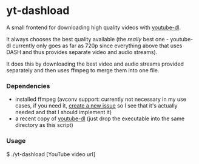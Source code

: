 yt-dashload
===========

A small frontend for downloading high quality videos with [youtube-dl](https://github.com/rg3/youtube-dl/).

It always chooses the best quality available (the *really* best one - youtube-dl currently only goes as far as 720p since everything above that uses DASH and thus provides separate video and audio streams).

It does this by downloading the best video and audio streams provided separately and then uses ffmpeg to merge them into one file.

### Dependencies
- installed ffmpeg (avconv support: currently not necessary in my use cases, if you need it, [create a new issue](https://github.com/PotcFdk/yt-dashload/issues) so I see that it's actually needed and that I should implement it)
- a recent copy of [youtube-dl](https://github.com/rg3/youtube-dl/) (just drop the executable into the same directory as this script)


### Usage
$ ./yt-dashload [YouTube video url]
